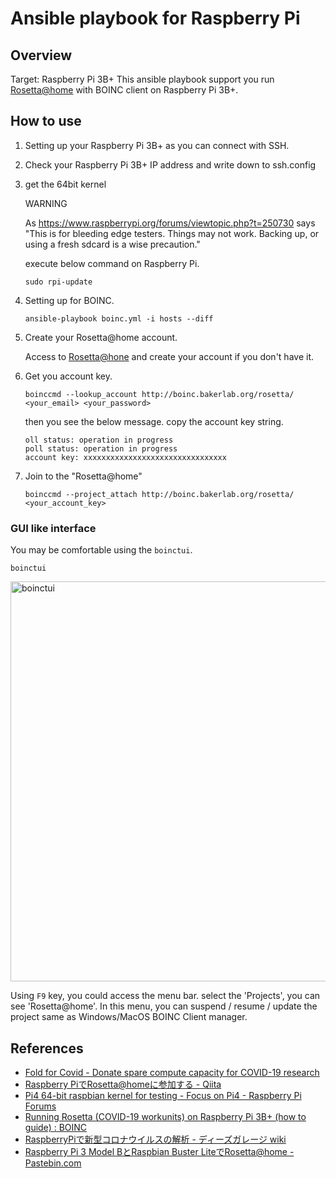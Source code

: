 # Ansible playbook for Raspberry Pi

## Overview

Target: Raspberry Pi 3B+
This ansible playbook support you run [Rosetta@home](https://boinc.bakerlab.org/rosetta/) with BOINC client on Raspberry Pi 3B+.

## How to use

1. Setting up your Raspberry Pi 3B+ as you can connect with SSH.

1. Check your Raspberry Pi 3B+ IP address and write down to ssh.config

1. get the 64bit kernel

    WARNING

    As https://www.raspberrypi.org/forums/viewtopic.php?t=250730 says "This is for bleeding edge testers. Things may not work. Backing up, or using a fresh sdcard is a wise precaution."

    execute below command on Raspberry Pi.

    ```shell
    sudo rpi-update
    ```

1. Setting up for BOINC.

    ```shell
    ansible-playbook boinc.yml -i hosts --diff
    ```

1. Create your Rosetta@home account.

    Access to [Rosetta@hone](http://boinc.bakerlab.org/rosetta/) and create your account if you don't have it.

1. Get you account key.

    ```shell
    boinccmd --lookup_account http://boinc.bakerlab.org/rosetta/ <your_email> <your_password>
    ```

    then you see the below message. copy the account key string.

    ```shell
    oll status: operation in progress
    poll status: operation in progress
    account key: xxxxxxxxxxxxxxxxxxxxxxxxxxxxxxxx
    ```

1. Join to the "Rosetta@home"

    ```shell
    boinccmd --project_attach http://boinc.bakerlab.org/rosetta/ <your_account_key>
    ```

### GUI like interface

You may be comfortable using the `boinctui`.

```shell
boinctui
```

<img src="https://github.com/revsystem/raspberry-ansible/blob/master/images/boinctui.png" width="640" alt="boinctui" />

Using `F9` key, you could access the menu bar. select the 'Projects', you can see 'Rosetta@home'. In this menu, you can suspend / resume / update the project same as Windows/MacOS BOINC Client manager.

## References

- [Fold for Covid - Donate spare compute capacity for COVID-19 research](https://foldforcovid.io/)
- [Raspberry PiでRosetta@homeに参加する - Qiita](https://qiita.com/izewfktvy533zjmn/items/0d520a6d1ec381bd65a2)
- [Pi4 64-bit raspbian kernel for testing - Focus on Pi4 - Raspberry Pi Forums](https://www.raspberrypi.org/forums/viewtopic.php?t=250730)
- [Running Rosetta (COVID-19 workunits) on Raspberry Pi 3B+ (how to guide) : BOINC](https://www.reddit.com/r/BOINC/comments/g0r0wa/running_rosetta_covid19_workunits_on_raspberry_pi/)
- [RaspberryPiで新型コロナウイルスの解析 - ディーズガレージ wiki](http://dz.plala.jp/wiki/index.php?title=RaspberryPi%E3%81%A7%E6%96%B0%E5%9E%8B%E3%82%B3%E3%83%AD%E3%83%8A%E3%82%A6%E3%82%A4%E3%83%AB%E3%82%B9%E3%81%AE%E8%A7%A3%E6%9E%90&mobileaction=toggle_view_desktop)
- [Raspberry Pi 3 Model BとRaspbian Buster LiteでRosetta@home - Pastebin.com](https://pastebin.com/jCqJDp7N)
